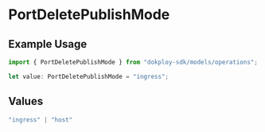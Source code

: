 # PortDeletePublishMode

## Example Usage

```typescript
import { PortDeletePublishMode } from "dokploy-sdk/models/operations";

let value: PortDeletePublishMode = "ingress";
```

## Values

```typescript
"ingress" | "host"
```